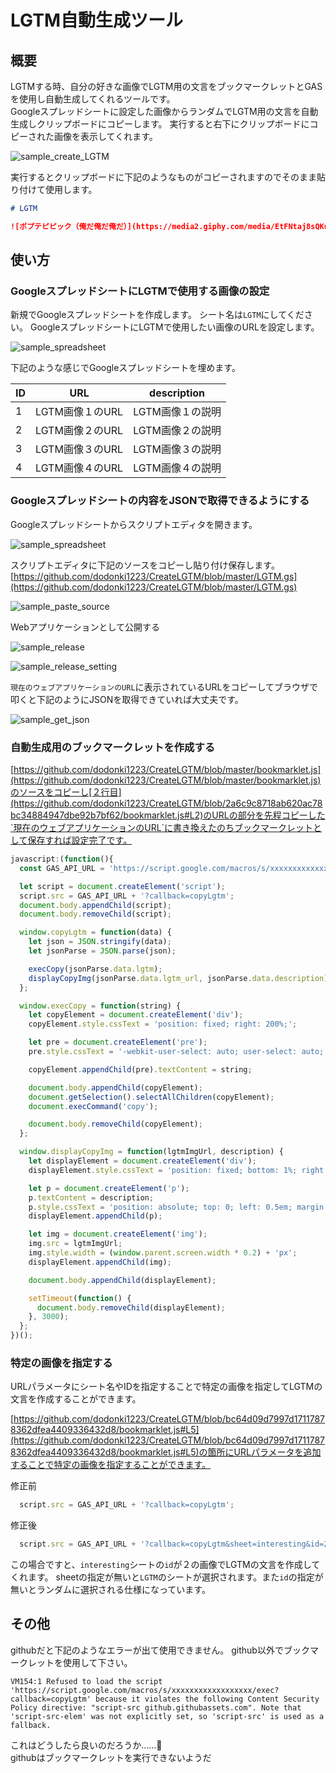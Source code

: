# LGTM自動生成ツール

## 概要

LGTMする時、自分の好きな画像でLGTM用の文言をブックマークレットとGASを使用し自動生成してくれるツールです。   
Googleスプレッドシートに設定した画像からランダムでLGTM用の文言を自動生成しクリップボードにコピーします。
実行すると右下にクリップボードにコピーされた画像を表示してくれます。  

![sample_create_LGTM](/image/sample_create_LGTM.gif)

実行するとクリップボードに下記のようなものがコピーされますのでそのまま貼り付けて使用します。

```markdown
# LGTM

![ポプテピピック（俺だ俺だ俺だ）](https://media2.giphy.com/media/EtFNtaj8sQKuA/giphy.gif?cid=e1bb72ff5c9057fd6276716c552fafa2)
```

## 使い方

### GoogleスプレッドシートにLGTMで使用する画像の設定

新規でGoogleスプレッドシートを作成します。
シート名は`LGTM`にしてください。
GoogleスプレッドシートにLGTMで使用したい画像のURLを設定します。

![sample_spreadsheet](/image/sample_spreadsheet.png)

下記のような感じでGoogleスプレッドシートを埋めます。

| ID  |  URL             | description       |
|:----|:----------------:|:-----------------:|
| 1   |  LGTM画像１のURL |  LGTM画像１の説明 |
| 2   |  LGTM画像２のURL |  LGTM画像２の説明 |
| 3   |  LGTM画像３のURL |  LGTM画像３の説明 |
| 4   |  LGTM画像４のURL |  LGTM画像４の説明 |

### Googleスプレッドシートの内容をJSONで取得できるようにする

Googleスプレッドシートからスクリプトエディタを開きます。

![sample_spreadsheet](/image/sample_script_editor.png)

スクリプトエディタに下記のソースをコピーし貼り付け保存します。
[https://github.com/dodonki1223/CreateLGTM/blob/master/LGTM.gs](https://github.com/dodonki1223/CreateLGTM/blob/master/LGTM.gs)

![sample_paste_source](/image/sample_paste_source.png)

Webアプリケーションとして公開する

![sample_release](/image/sample_release.png)

![sample_release_setting](/image/sample_release_setting.png)

`現在のウェブアプリケーションのURL`に表示されているURLをコピーしてブラウザで叩くと下記のようにJSONを取得できていれば大丈夫です。

![sample_get_json](/image/sample_get_json.png)

### 自動生成用のブックマークレットを作成する

[https://github.com/dodonki1223/CreateLGTM/blob/master/bookmarklet.js](https://github.com/dodonki1223/CreateLGTM/blob/master/bookmarklet.js)のソースをコピーし[２行目](https://github.com/dodonki1223/CreateLGTM/blob/2a6c9c8718ab620ac78bc34884947dbe92b7bf62/bookmarklet.js#L2)のURLの部分を先程コピーした`現在のウェブアプリケーションのURL`に書き換えたのちブックマークレットとして保存すれば設定完了です。

```JavaScript
javascript:(function(){
  const GAS_API_URL = 'https://script.google.com/macros/s/xxxxxxxxxxxxxxxxxxxxxxxxxxxxxxxxxxxxxxx/exec';

  let script = document.createElement('script');
  script.src = GAS_API_URL + '?callback=copyLgtm';
  document.body.appendChild(script);
  document.body.removeChild(script);

  window.copyLgtm = function(data) {
    let json = JSON.stringify(data);
    let jsonParse = JSON.parse(json);

    execCopy(jsonParse.data.lgtm);
    displayCopyImg(jsonParse.data.lgtm_url, jsonParse.data.description);
  };

  window.execCopy = function(string) {
    let copyElement = document.createElement('div');
    copyElement.style.cssText = 'position: fixed; right: 200%;';

    let pre = document.createElement('pre');
    pre.style.cssText = '-webkit-user-select: auto; user-select: auto;';

    copyElement.appendChild(pre).textContent = string;

    document.body.appendChild(copyElement);
    document.getSelection().selectAllChildren(copyElement);
    document.execCommand('copy');

    document.body.removeChild(copyElement);
  };

  window.displayCopyImg = function(lgtmImgUrl, description) {
    let displayElement = document.createElement('div');
    displayElement.style.cssText = 'position: fixed; bottom: 1%; right: 1%; z-index: 9999;';

    let p = document.createElement('p');
    p.textContent = description;
    p.style.cssText = 'position: absolute; top: 0; left: 0.5em; margin: 0; color :white; font-weight: bold;';
    displayElement.appendChild(p);

    let img = document.createElement('img');
    img.src = lgtmImgUrl;
    img.style.width = (window.parent.screen.width * 0.2) + 'px';
    displayElement.appendChild(img);

    document.body.appendChild(displayElement);

    setTimeout(function() {
      document.body.removeChild(displayElement);
    }, 3000);
  };
})();
```

### 特定の画像を指定する

URLパラメータにシート名やIDを指定することで特定の画像を指定してLGTMの文言を作成することができます。  

[https://github.com/dodonki1223/CreateLGTM/blob/bc64d09d7997d17117878362dfea4409336432d8/bookmarklet.js#L5](https://github.com/dodonki1223/CreateLGTM/blob/bc64d09d7997d17117878362dfea4409336432d8/bookmarklet.js#L5)の箇所にURLパラメータを追加することで特定の画像を指定することができます。

修正前

```JavaScript
  script.src = GAS_API_URL + '?callback=copyLgtm';
```

修正後

```JavaScript
  script.src = GAS_API_URL + '?callback=copyLgtm&sheet=interesting&id=2';
```

この場合ですと、`interesting`シートの`id`が２の画像でLGTMの文言を作成してくれます。
sheetの指定が無いと`LGTM`のシートが選択されます。また`id`の指定が無いとランダムに選択される仕様になっています。

## その他

githubだと下記のようなエラーが出て使用できません。
github以外でブックマークレットを使用して下さい。

```
VM154:1 Refused to load the script 'https://script.google.com/macros/s/xxxxxxxxxxxxxxxxxx/exec?callback=copyLgtm' because it violates the following Content Security Policy directive: "script-src github.githubassets.com". Note that 'script-src-elem' was not explicitly set, so 'script-src' is used as a fallback.
```

これはどうしたら良いのだろうか……🤔  
githubはブックマークレットを実行できないようだ
